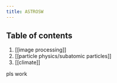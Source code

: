 ```yaml
---
title: ASTROSW
---
```


## Table of contents
1.  [[image processing]]
2.  [[particle physics/subatomic particles]]
3. [[climate]]

pls work



